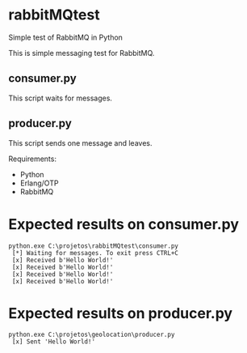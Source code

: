 # rabbitMQtest
Simple test of RabbitMQ in Python

This is simple messaging test for RabbitMQ.

## consumer.py
This script waits for messages.

## producer.py 
This script sends one message and leaves.

Requirements:

* Python
* Erlang/OTP
* RabbitMQ

# Expected results on consumer.py
~~~
python.exe C:\projetos\rabbitMQtest\consumer.py 
 [*] Waiting for messages. To exit press CTRL+C
 [x] Received b'Hello World!'
 [x] Received b'Hello World!'
 [x] Received b'Hello World!'
 [x] Received b'Hello World!'
~~~
# Expected results on producer.py
~~~
python.exe C:\projetos\geolocation\producer.py 
 [x] Sent 'Hello World!'
~~~
